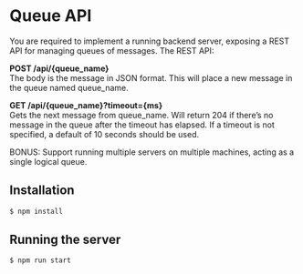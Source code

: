 # Queue API
You are required to implement a running backend server, exposing a REST API for managing queues of messages.
The REST API:

<b> POST /api/{queue_name} </b> <br>
The body is the message in JSON format. 
This will place a new message in the queue named queue_name.


<b> GET /api/{queue_name}?timeout={ms} </b> <br>
Gets the next message from queue_name.
Will return 204 if there’s no message in the queue after the timeout has elapsed.
If a timeout is not specified, a default of 10 seconds should be used.

BONUS: Support running multiple servers on multiple machines, acting as a single logical queue.

## Installation

```bash
$ npm install
```

## Running the server

```bash
$ npm run start
```
